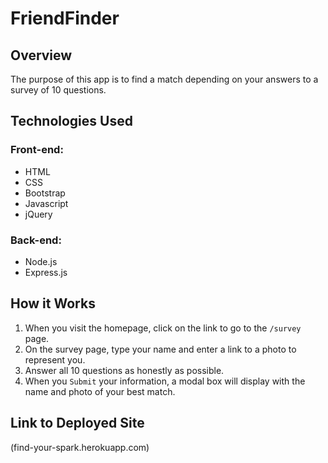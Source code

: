 # FriendFinder

## Overview
The purpose of this app is to find a match depending on your answers to a survey of 10 questions. 

## Technologies Used

### Front-end:
* HTML
* CSS
* Bootstrap
* Javascript
* jQuery

### Back-end:
* Node.js
* Express.js

## How it Works

1. When you visit the homepage, click on the link to go to the `/survey` page.
2. On the survey page, type your name and enter a link to a photo to represent you. 
3. Answer all 10 questions as honestly as possible. 
4. When you `Submit` your information, a modal box will display with the name and photo of your best match. 

## Link to Deployed Site

(find-your-spark.herokuapp.com)
